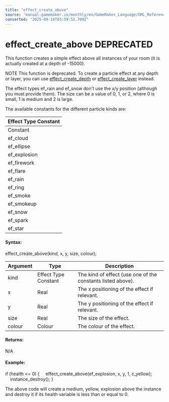 ```yaml
---
title: "effect_create_above"
source: "manual.gamemaker.io/monthly/en/GameMaker_Language/GML_Reference/Drawing/Particles/effect_create_above.htm"
converted: "2025-09-14T03:59:52.709Z"
---
```


# effect\_create\_above DEPRECATED

This function creates a simple effect above all instances of your room (it is actually created at a depth of -15000).

NOTE This function is deprecated. To create a particle effect at any depth or layer, you can use [effect\_create\_depth](effect_create_depth.md) or [effect\_create\_layer](effect_create_layer.md) instead.

The effect types ef\_rain and ef\_snow don't use the x/y position (although you must provide them). The size can be a value of 0, 1, or 2, where 0 is small, 1 is medium and 2 is large.

The available constants for the different particle kinds are:

| Effect Type Constant |
| --- |
| Constant | Example | Description |
| ef_cloud |  | An effect that creates random cloud particles of varying sizes |
| ef_ellipse |  | An effect that creates expanding ellipses |
| ef_explosion |  | An effect that creates expanding fading explosions |
| ef_firework |  | An effect that creates multiple small particles to generate a firework explosion |
| ef_flare |  | An effect that generates a brilliant point that flares up and fades out |
| ef_rain |  | An effect that generates rain particles coming down from the top of the screen |
| ef_ring |  | An effect that generates expanding and fading circles |
| ef_smoke |  | An effect that generates little puffs of smoke |
| ef_smokeup |  | An effect that creates a smoke plume that rises up the screen |
| ef_snow |  | An effect that generates multiple snow particles falling down the screen |
| ef_spark |  | An effect that generates a small spark |
| ef_star |  | An effect that generates star particles |

#### Syntax:

effect\_create\_above(kind, x, y, size, colour);

| Argument | Type | Description |
| --- | --- | --- |
| kind | Effect Type Constant | The kind of effect (use one of the constants listed above). |
| x | Real | The x positioning of the effect if relevant. |
| y | Real | The y positioning of the effect if relevant. |
| size | Real | The size of the effect. |
| colour | Colour | The colour of the effect. |

#### Returns:

N/A

#### Example:

if (health <= 0)
{
    effect\_create\_above(ef\_explosion, x, y, 1, c\_yellow);
    instance\_destroy();
}

The above code will create a medium, yellow, explosion above the instance and destroy it if its health variable is less than or equal to 0.